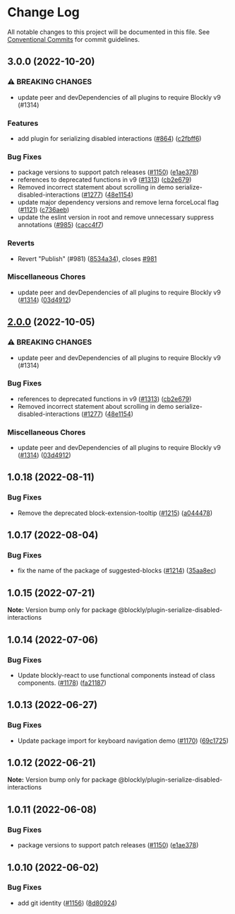 # Change Log

All notable changes to this project will be documented in this file.
See [Conventional Commits](https://conventionalcommits.org) for commit guidelines.

## 3.0.0 (2022-10-20)


### ⚠ BREAKING CHANGES

* update peer and devDependencies of all plugins to require Blockly v9 (#1314)

### Features

* add plugin for serializing disabled interactions ([#864](https://github.com/google/blockly-samples/issues/864)) ([c2fbff6](https://github.com/google/blockly-samples/commit/c2fbff6df388a735a6993b08c5cb5f086ec8c498))


### Bug Fixes

* package versions to support patch releases ([#1150](https://github.com/google/blockly-samples/issues/1150)) ([e1ae378](https://github.com/google/blockly-samples/commit/e1ae378d779531621c3d948566257d069002963f))
* references to deprecated functions in v9 ([#1313](https://github.com/google/blockly-samples/issues/1313)) ([cb2e679](https://github.com/google/blockly-samples/commit/cb2e67987e0b62a77c26adc660cc6ade1ba67954))
* Removed incorrect statement about scrolling in demo serialize-disabled-interactions ([#1277](https://github.com/google/blockly-samples/issues/1277)) ([48e1154](https://github.com/google/blockly-samples/commit/48e115422f4d689a1d0b6169818e0247351ec83b))
* update major dependency versions and remove lerna forceLocal flag ([#1121](https://github.com/google/blockly-samples/issues/1121)) ([c736aeb](https://github.com/google/blockly-samples/commit/c736aeb938559ca78973ed8200c8697d4f9f8389))
* update the eslint version in root and remove unnecessary suppress annotations ([#985](https://github.com/google/blockly-samples/issues/985)) ([cacc4f7](https://github.com/google/blockly-samples/commit/cacc4f73bf0d10d3cd712e7126ed808cde39db87))


### Reverts

* Revert "Publish" (#981) ([8534a34](https://github.com/google/blockly-samples/commit/8534a34f0f39eeea1633efe6dabc853bbc2fc756)), closes [#981](https://github.com/google/blockly-samples/issues/981)


### Miscellaneous Chores

* update peer and devDependencies of all plugins to require Blockly v9 ([#1314](https://github.com/google/blockly-samples/issues/1314)) ([03d4912](https://github.com/google/blockly-samples/commit/03d4912c42c8de0f30493037ccc28dddaea0f266))



## [2.0.0](https://github.com/google/blockly-samples/compare/@blockly/plugin-serialize-disabled-interactions@1.0.18...@blockly/plugin-serialize-disabled-interactions@2.0.0) (2022-10-05)


### ⚠ BREAKING CHANGES

* update peer and devDependencies of all plugins to require Blockly v9 (#1314)

### Bug Fixes

* references to deprecated functions in v9 ([#1313](https://github.com/google/blockly-samples/issues/1313)) ([cb2e679](https://github.com/google/blockly-samples/commit/cb2e67987e0b62a77c26adc660cc6ade1ba67954))
* Removed incorrect statement about scrolling in demo serialize-disabled-interactions ([#1277](https://github.com/google/blockly-samples/issues/1277)) ([48e1154](https://github.com/google/blockly-samples/commit/48e115422f4d689a1d0b6169818e0247351ec83b))


### Miscellaneous Chores

* update peer and devDependencies of all plugins to require Blockly v9 ([#1314](https://github.com/google/blockly-samples/issues/1314)) ([03d4912](https://github.com/google/blockly-samples/commit/03d4912c42c8de0f30493037ccc28dddaea0f266))



## 1.0.18 (2022-08-11)


### Bug Fixes

* Remove the deprecated block-extension-tooltip ([#1215](https://github.com/google/blockly-samples/issues/1215)) ([a044478](https://github.com/google/blockly-samples/commit/a044478c86a73e3065bc866e427f175cbec6fc13))





## 1.0.17 (2022-08-04)


### Bug Fixes

* fix the name of the package of suggested-blocks ([#1214](https://github.com/google/blockly-samples/issues/1214)) ([35aa8ec](https://github.com/google/blockly-samples/commit/35aa8ec73a60a4eb5b1e80cb2fc71dcd83d05e27))





## 1.0.15 (2022-07-21)

**Note:** Version bump only for package @blockly/plugin-serialize-disabled-interactions





## 1.0.14 (2022-07-06)


### Bug Fixes

* Update blockly-react to use functional components instead of class components. ([#1178](https://github.com/google/blockly-samples/issues/1178)) ([fa21187](https://github.com/google/blockly-samples/commit/fa21187cdbe4ec3a5c69f185540dd68a98eb69d7))





## 1.0.13 (2022-06-27)


### Bug Fixes

* Update package import for keyboard navigation demo ([#1170](https://github.com/google/blockly-samples/issues/1170)) ([69c1725](https://github.com/google/blockly-samples/commit/69c1725b775279fcc397dc178935208d5f42b08c))





## 1.0.12 (2022-06-21)

**Note:** Version bump only for package @blockly/plugin-serialize-disabled-interactions





## 1.0.11 (2022-06-08)


### Bug Fixes

* package versions to support patch releases ([#1150](https://github.com/google/blockly-samples/issues/1150)) ([e1ae378](https://github.com/google/blockly-samples/commit/e1ae378d779531621c3d948566257d069002963f))





## 1.0.10 (2022-06-02)


### Bug Fixes

* add git identity ([#1156](https://github.com/google/blockly-samples/issues/1156)) ([8d80924](https://github.com/google/blockly-samples/commit/8d809243b277375beb2ce75d4e157b5e17f78193))
